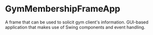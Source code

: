 # GymMembershipFrameApp
A frame that can be used to solicit gym client's information. GUI-based application that makes use of Swing components and event handling.
